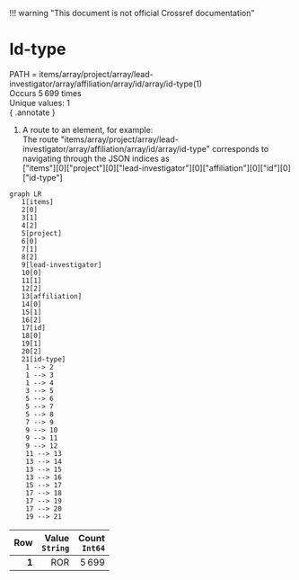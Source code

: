 !!! warning "This document is not official Crossref documentation"
# Id-type
PATH = items/array/project/array/lead-investigator/array/affiliation/array/id/array/id-type(1)  
Occurs 5 699 times  
Unique values: 1  
{ .annotate }

1. A route to an element, for example:  
   The route "items/array/project/array/lead-investigator/array/affiliation/array/id/array/id-type" corresponds to navigating through the JSON indices as  
   ["items"][0]["project"][0]["lead-investigator"][0]["affiliation"][0]["id"][0]["id-type"]  

```mermaid
graph LR
   1[items]
   2[0]
   3[1]
   4[2]
   5[project]
   6[0]
   7[1]
   8[2]
   9[lead-investigator]
   10[0]
   11[1]
   12[2]
   13[affiliation]
   14[0]
   15[1]
   16[2]
   17[id]
   18[0]
   19[1]
   20[2]
   21[id-type]
    1 --> 2
    1 --> 3
    1 --> 4
    3 --> 5
    5 --> 6
    5 --> 7
    5 --> 8
    7 --> 9
    9 --> 10
    9 --> 11
    9 --> 12
    11 --> 13
    13 --> 14
    13 --> 15
    13 --> 16
    15 --> 17
    17 --> 18
    17 --> 19
    17 --> 20
    19 --> 21
```

| **Row** | **Value**<br>`String` | **Count**<br>`Int64` |
|--------:|----------------------:|---------------------:|
| **1**   | ROR                   | 5 699                |

